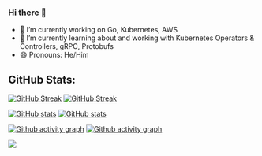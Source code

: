 ### Hi there 👋

- 🔭 I’m currently working on Go, Kubernetes, AWS
- 🌱 I’m currently learning about and working with Kubernetes Operators & Controllers, gRPC, Protobufs
- 😄 Pronouns: He/Him


## GitHub Stats:
[![GitHub Streak](https://github-readme-streak-stats-mbtamuli-projects.vercel.app?user=mbtamuli&theme=github-dark-dimmed&mode=weekly#gh-dark-mode-only)](https://github.com/mbtamuli#gh-dark-mode-only)
[![GitHub Streak](https://github-readme-streak-stats-mbtamuli-projects.vercel.app?user=mbtamuli&theme=transparent&mode=weekly#gh-light-mode-only)](https://github.com/mbtamuli#gh-light-mode-only)

[![GitHub stats](https://github-readme-stats.vercel.app/api?username=mbtamuli&show_icons=true&theme=github_dark_dimmed#gh-dark-mode-only)](https://github.com/mbtamuli#gh-dark-mode-only)
[![GitHub stats](https://github-readme-stats.vercel.app/api?username=mbtamuli&show_icons=true&theme=default#gh-light-mode-only)](https://github.com/mbtamuli#gh-light-mode-only)

[![Github activity graph](https://github-readme-activity-graph.vercel.app/graph?username=mbtamuli&theme=github-dark-dimmed#gh-dark-mode-only)](https://github.com/mbtamuli#gh-dark-mode-only)
[![Github activity graph](https://github-readme-activity-graph.vercel.app/graph?username=mbtamuli&theme=minimal#gh-light-mode-only)](https://github.com/mbtamuli#gh-light-mode-only)


![](https://komarev.com/ghpvc/?username=mbtamuli&style=flat-square&color=red)

